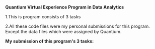 **Quantium Virtual Experience Program in Data Analytics**

1.This is program consists of 3 tasks

2.All these code files were my personal submissions for this program. Except the data files which were assigned by Quantium.

**My submission of this program's 3 tasks:**




